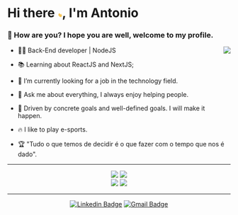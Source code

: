 <h1>Hi there <img src="https://raw.githubusercontent.com/ABSphreak/ABSphreak/master/gifs/Hi.gif" width="10px">, I'm Antonio</h1>

<h3>🤙 How are you? I hope you are well, welcome to my profile.</h3>

<img height="180em" align="right" src="https://user-images.githubusercontent.com/59374587/153518639-7a26f075-9621-4c47-bae8-e46c957d09a7.png"/>

<p>

- 👨‍💻 Back-End developer | NodeJS

- 📚 Learning about ReactJS and NextJS;

- 🔭 I’m currently looking for a job in the technology field.
 
- 💬 Ask me about everything, I always enjoy helping people.

- 👊 Driven by concrete goals and well-defined goals. I will make it happen.

- 🔥 I like to play e-sports.

- 🏆 "Tudo o que temos de decidir é o que fazer com o tempo que nos é dado".

</p>

 ---
 
   <div align="center">
 
  <img height="200em" src="https://github-readme-stats.vercel.app/api?username=antonio-dsouza&show_icons=true&theme=dark"/>
  <img height="200em" src="https://github-readme-stats.vercel.app/api/top-langs/?username=antonio-dsouza&theme=dark"/>
  <br>
  <img height="120em" src="https://github-readme-streak-stats.herokuapp.com/?user=antonio-dsouza&show_icons=true&locale=en&layout=compact&theme=dark&line_height=1"/>
  <img height="120em" src="https://github-profile-summary-cards.vercel.app/api/cards/profile-details?username=antonio-dsouza&theme=monokai"/>

   </div>

---

   <div align="center">
 
   [![Linkedin Badge](https://img.shields.io/badge/-Antonio%20Souza-4361EE?style=flat-square&logo=Linkedin&logoColor=white&link=https://www.linkedin.com/in/antonio-desouza)](https://www.linkedin.com/in/antonio-desouza)
   [![Gmail Badge](https://img.shields.io/badge/-antonio.desouza1032@gmail.com-4361EE?style=flat-square&logo=Gmail&logoColor=white&link=mailto:soufeliposales@gmail.com)](mailto:antonio.desouza1032@gmail.com)
 
   </div>
